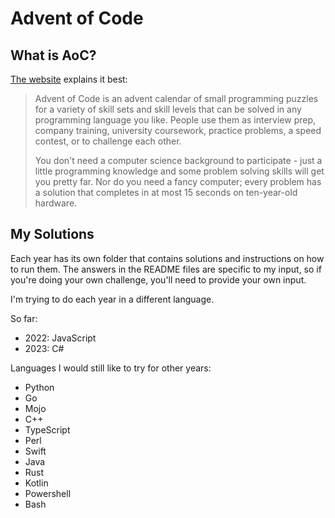 # Advent of Code

## What is AoC?

[The website](https://adventofcode.com/) explains it best:

> Advent of Code is an advent calendar of small programming puzzles for a variety of skill sets and skill levels that can be solved in any programming language you like. People use them as interview prep, company training, university coursework, practice problems, a speed contest, or to challenge each other.
>
> You don't need a computer science background to participate - just a little programming knowledge and some problem solving skills will get you pretty far. Nor do you need a fancy computer; every problem has a solution that completes in at most 15 seconds on ten-year-old hardware.

## My Solutions

Each year has its own folder that contains solutions and instructions on how to run them. The answers in the README files are specific to my input, so if you're doing your own challenge, you'll need to provide your own input.

I'm trying to do each year in a different language.

So far:

- 2022: JavaScript
- 2023: C#

Languages I would still like to try for other years:

- Python
- Go
- Mojo
- C++
- TypeScript
- Perl
- Swift
- Java
- Rust
- Kotlin
- Powershell
- Bash
